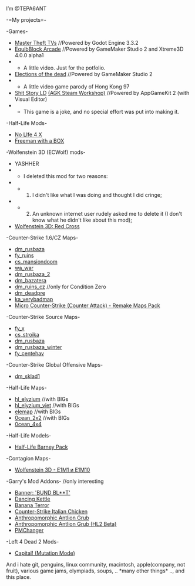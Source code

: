 I’m @TEPA6ANT

-=My projects=-

-Games-
- [Master Theft TVs](https://store.steampowered.com/app/1706150/Master_Theft_TVs/)    //Powered by Godot Engine 3.3.2
- [EquibBlock Arcade](https://tepa6ant.itch.io/equibblock-arcade)    //Powered by GameMaker Studio 2 and Xtreme3D 4.0.0 alpha1
- - A little video. Just for the potfolio.
- [Elections of the dead](https://tepa6ant.itch.io/election)    //Powered by GameMaker Studio 2
- - A little video game parody of Hong Kong 97
- [Shit Story LD](https://tepa6ant.itch.io/shit) [(AGK Steam Workshop)](https://steamcommunity.com/sharedfiles/filedetails/?id=3208062754)    //Powered by AppGameKit 2 (with Visual Editor)
- - This game is a joke, and no special effort was put into making it.

-Half-Life Mods-
- [No LIfe 4 X](https://www.moddb.com/mods/no-life-4-x)
- [Freeman with a BOX](https://www.moddb.com/mods/freeman-with-a-box)

-Wolfenstein 3D (ECWolf) mods-
- YASHHER
- - I deleted this mod for two reasons: 
- - 1. I didn't like what I was doing and thought I did cringe; 
- - 2. An unknown internet user rudely asked me to delete it (I don't know what he didn't like about this mod);
- [Wolfenstein 3D: Red Cross](https://www.moddb.com/mods/wolf3d-red-cross)

-Counter-Strike 1.6/CZ Maps-
- [dm_rusbaza](https://gamer-lab.com/eng/bsp_goldsrc/dm_rusbaza_v1.2)
- [fy_ruins](https://gamer-lab.com/rus/bsp_goldsrc/fy_ruins)
- [cs_mansiondoom](https://gamer-lab.com/rus/bsp_goldsrc/cs_mansiondoom)
- [wa_war](https://gamer-lab.com/rus/bsp_goldsrc/wa_war)
- [dm_rusbaza_2](https://gamer-lab.com/rus/bsp_goldsrc/dm_rusbaza_2)
- [dm_bazatera](https://gamebanana.com/mods/82471)
- [dm_ruins_cz](https://gamer-lab.com/rus/bsp_goldsrc/dm_ruins_cz)    //only for Condition Zero
- [dm_deadpre](https://gamebanana.com/mods/82515)
- [ka_verybadmap](https://gamebanana.com/mods/96004)
- [Micro Counter-Strike (Counter Attack) - Remake Maps Pack](https://www.moddb.com/mods/micro-counter-strike-counter-attack-remake-map-pack)

-Counter-Strike Source Maps-
- [fy_x](https://gamer-lab.com/rus/bsp_source/fy_x)
- [cs_stroika](https://gamer-lab.com/rus/bsp_source/cs_stroika)
- [dm_rusbaza](https://gamer-lab.com/rus/bsp_source/dm_rusbaza)
- [dm_rusbaza_winter](https://gamer-lab.com/rus/bsp_source/dm_rusbaza_winter)
- [fy_centehav](https://gamer-lab.com/rus/bsp_source/fy_centehav)

-Counter-Strike Global Offensive Maps-
- [dm_sklad1](https://steamcommunity.com/sharedfiles/filedetails/?id=773103418)

-Half-Life Maps-
- [hl_elyzium](https://gamer-lab.com/rus/bsp_goldsrc/hl_elyzium)    //with BIGs
- [hl_elyzium_viet](https://gamer-lab.com/rus/bsp_goldsrc/hl_elyzium_viet)    //with BIGs
- [elemap](https://gamer-lab.com/rus/bsp_goldsrc/elemap)   //with BIGs
- [0cean_2x2](https://gamebanana.com/mods/59089)   //with BIGs
- [0cean_4x4](https://gamebanana.com/mods/482085)

-Half-Life Models-
- [Half-Life Barney Pack](https://www.moddb.com/games/half-life/addons/half-life-barneypack)

-Contagion Maps-
- [Wolfenstein 3D - E1M1 и E1M10](https://steamcommunity.com/sharedfiles/filedetails/?id=1824592529)

-Garry's Mod Addons-    //only interesting
- [Banner: 'BUND BL**T'](https://steamcommunity.com/sharedfiles/filedetails/?id=1502429301)
- [Dancing Kettle](https://steamcommunity.com/sharedfiles/filedetails/?id=1778683594)
- [Banana Terror](https://steamcommunity.com/sharedfiles/filedetails/?id=1791330842)
- [Counter-Strike Italian Chicken](https://steamcommunity.com/sharedfiles/filedetails/?id=2438757531)
- [Anthropomorphic Antlion Grub](https://steamcommunity.com/sharedfiles/filedetails/?id=2518577162)
- [Anthropomorphic Antlion Grub (HL2 Beta)](https://steamcommunity.com/sharedfiles/filedetails/?id=2730394235)
- [PMChanger](https://steamcommunity.com/sharedfiles/filedetails/?id=2793825810)

-Left 4 Dead 2 Mods-
- [Capital! (Mutation Mode)](https://steamcommunity.com/sharedfiles/filedetails/?id=3026202770)

And i hate git, penguins, linux community, macintosh, apple(company, not fruit), various game jams, olympiads, soups, .. \*many other things\* .., and this place.

